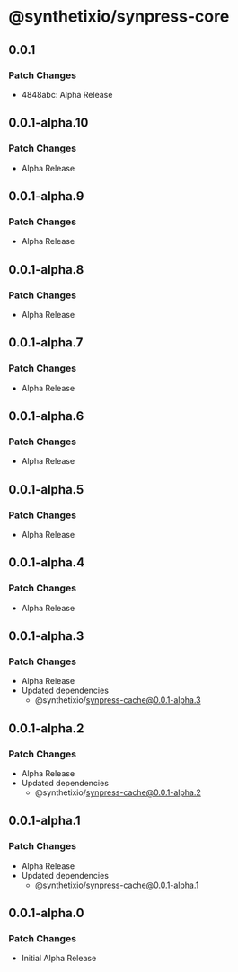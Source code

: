# @synthetixio/synpress-core

## 0.0.1

### Patch Changes

- 4848abc: Alpha Release

## 0.0.1-alpha.10

### Patch Changes

- Alpha Release

## 0.0.1-alpha.9

### Patch Changes

- Alpha Release

## 0.0.1-alpha.8

### Patch Changes

- Alpha Release

## 0.0.1-alpha.7

### Patch Changes

- Alpha Release

## 0.0.1-alpha.6

### Patch Changes

- Alpha Release

## 0.0.1-alpha.5

### Patch Changes

- Alpha Release

## 0.0.1-alpha.4

### Patch Changes

- Alpha Release

## 0.0.1-alpha.3

### Patch Changes

- Alpha Release
- Updated dependencies
  - @synthetixio/synpress-cache@0.0.1-alpha.3

## 0.0.1-alpha.2

### Patch Changes

- Alpha Release
- Updated dependencies
  - @synthetixio/synpress-cache@0.0.1-alpha.2

## 0.0.1-alpha.1

### Patch Changes

- Alpha Release
- Updated dependencies
  - @synthetixio/synpress-cache@0.0.1-alpha.1

## 0.0.1-alpha.0

### Patch Changes

- Initial Alpha Release
